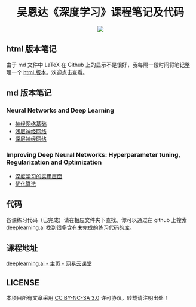 <h1 align="center">吴恩达《深度学习》课程笔记及代码</h1>

<p align="center"><a href="http://kyonhuang.top"><img src="https://img.shields.io/badge/%E4%BD%9C%E8%80%85-KyonHuang-7AD6FD.svg"></a></p>

## html 版本笔记

由于 md 文件中 LaTeX 在 Github 上的显示不是很好，我每隔一段时间将笔记整理一个 [html 版本](http://kyonhuang.top/Andrew-Ng-Deep-Learning-notes/)。欢迎点击查看。

## md 版本笔记

### Neural Networks and Deep Learning

* [神经网络基础](https://github.com/bighuang624/Andrew-Ng-Deep-Learning-notes/blob/master/Neural_Networks_and_Deep_Learning/神经网络基础.md)
* [浅层神经网络](https://github.com/bighuang624/Andrew-Ng-Deep-Learning-notes/blob/master/Neural_Networks_and_Deep_Learning/浅层神经网络.md)
* [深层神经网络](https://github.com/bighuang624/Andrew-Ng-Deep-Learning-notes/blob/master/Neural_Networks_and_Deep_Learning/深层神经网络.md)

### Improving Deep Neural Networks: Hyperparameter tuning, Regularization and Optimization

* [深度学习的实用层面](https://github.com/bighuang624/Andrew-Ng-Deep-Learning-notes/blob/master/Improving_Deep_Neural_Networks/深度学习的实用层面.md)
* [优化算法](https://github.com/bighuang624/Andrew-Ng-Deep-Learning-notes/blob/master/Improving_Deep_Neural_Networks/优化算法.md)

## 代码

各课练习代码（已完成）请在相应文件夹下查找。你可以通过在 github 上搜索 deeplearning.ai 找到很多含有未完成的练习代码的库。

## 课程地址

[deeplearning.ai - 主页 - 网易云课堂](https://study.163.com/provider/2001053000/index.htm)

## LICENSE

本项目所有文章采用 [CC BY-NC-SA 3.0](https://creativecommons.org/licenses/by-nc-sa/3.0/) 许可协议。转载请注明出处！ 

